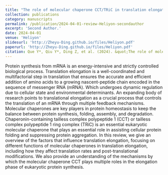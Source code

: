 ```yaml
---
title: "The role of molecular chaperone CCT/TRiC in translation elongation: A literature review"
collection: publications
category: manuscripts
permalink: /publication/2024-04-01-review-Heliyon-secondauthor
excerpt: 'Second Author.'
date: 2024-04-01
venue: 'Heliyon'
slidesurl: 'http://Zheyu-Ding.github.io/files/Heliyon.pdf'
paperurl: 'http://Zheyu-Ding.github.io/files/Heliyon.pdf'
citation: Que Y*, Qiu Y*, Ding Z, et al. (2024). &quot;The role of molecular chaperone CCT/TRiC in translation elongation: A literature review.&quot; <i>Heliyon </i>. 10(7):e29029'
---
```


Protein synthesis from mRNA is an energy-intensive and strictly controlled biological process. Translation elongation is a well-coordinated and multifactorial step in translation that ensures the accurate and efficient addition of amino acids to a growing nascent-peptide chain encoded in the sequence of messenger RNA (mRNA). Which undergoes dynamic regulation due to cellular state and environmental determinants. An expanding body of research points to translational elongation as a crucial process that controls the translation of an mRNA through multiple feedback mechanisms. Molecular chaperones are key players in protein homeostasis to keep the balance between protein synthesis, folding, assembly, and degradation. Chaperonin-containing tailless complex polypeptide 1 (CCT) or tailless complex polypeptide 1 ring complex (TRiC) is an essential eukaryotic molecular chaperone that plays an essential role in assisting cellular protein folding and suppressing protein aggregation. In this review, we give an overview of the factors that influence translation elongation, focusing on different functions of molecular chaperones in translation elongation, including how they affect translation rates and post-translational modifications. We also provide an understanding of the mechanisms by which the molecular chaperone CCT plays multiple roles in the elongation phase of eukaryotic protein synthesis.
